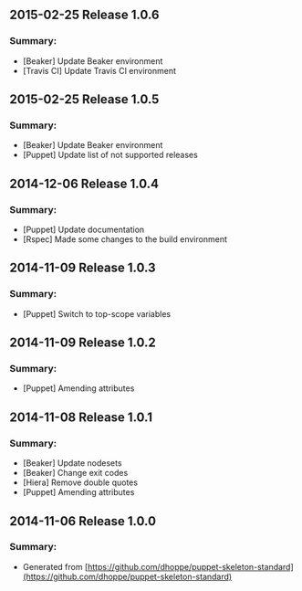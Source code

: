 ## 2015-02-25 Release 1.0.6
### Summary:
- [Beaker] Update Beaker environment
- [Travis CI] Update Travis CI environment

## 2015-02-25 Release 1.0.5
### Summary:
- [Beaker] Update Beaker environment
- [Puppet] Update list of not supported releases

## 2014-12-06 Release 1.0.4
### Summary:
- [Puppet] Update documentation
- [Rspec] Made some changes to the build environment

## 2014-11-09 Release 1.0.3
### Summary:
- [Puppet] Switch to top-scope variables

## 2014-11-09 Release 1.0.2
### Summary:
- [Puppet] Amending attributes

## 2014-11-08 Release 1.0.1
### Summary:
- [Beaker] Update nodesets
- [Beaker] Change exit codes
- [Hiera] Remove double quotes
- [Puppet] Amending attributes

## 2014-11-06 Release 1.0.0
### Summary:
- Generated from [https://github.com/dhoppe/puppet-skeleton-standard](https://github.com/dhoppe/puppet-skeleton-standard)
